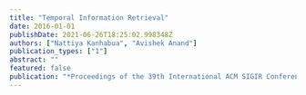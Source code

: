 ```yaml
---
title: "Temporal Information Retrieval"
date: 2016-01-01
publishDate: 2021-06-26T18:25:02.998348Z
authors: ["Nattiya Kanhabua", "Avishek Anand"]
publication_types: ["1"]
abstract: ""
featured: false
publication: "*Proceedings of the 39th International ACM SIGIR Conference on Research and Development in Information Retrieval*"
---
```


